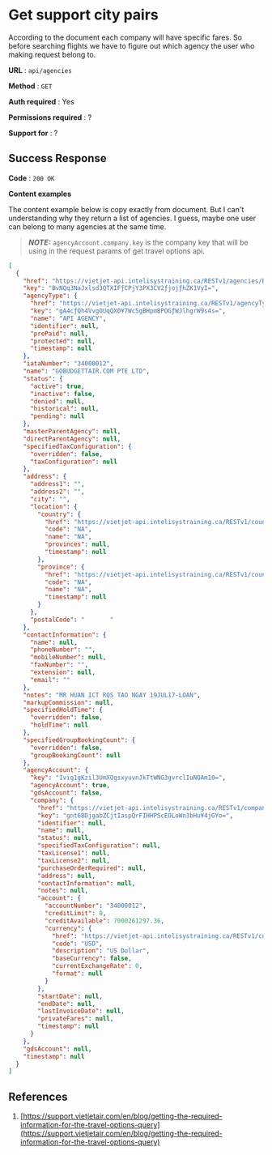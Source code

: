 # Get support city pairs

According to the document each company will have specific fares. So before searching flights we have to figure out which agency the user who making request belong to.

**URL** : `api/agencies`

**Method** : `GET`

**Auth required** : Yes

**Permissions required** : ?

**Support for** : ?

## Success Response

**Code** : `200 OK`

**Content examples**

The content example below is copy exactly from document. But I can't understanding why they return a list of agencies. I guess, maybe one user can belong to many agencies at the same time.

> **_NOTE:_**  `agencyAccount.company.key` is the company key that will be using in the request params of get travel options api.

```json
[
  {
    "href": "https://vietjet-api.intelisystraining.ca/RESTv1/agencies/BvNQq3NaJxlsd3QTXIF%C6%92CPjY3PX3CV2%C6%92joj%C6%92hZK1VyI=",
    "key": "BvNQq3NaJxlsd3QTXIFƒCPjY3PX3CV2ƒjojƒhZK1VyI=",
    "agencyType": {
      "href": "https://vietjet-api.intelisystraining.ca/RESTv1/agencyTypes/gA4c%C6%92Qh4VvgOUqQX0%C2%A57Wc5gBHpmBPOG%C6%92WJlhgrW9s4s=",
      "key": "gA4cƒQh4VvgOUqQX0¥7Wc5gBHpmBPOGƒWJlhgrW9s4s=",
      "name": "API AGENCY",
      "identifier": null,
      "prePaid": null,
      "protected": null,
      "timestamp": null
    },
    "iataNumber": "34000012",
    "name": "GOBUDGETTAIR.COM PTE LTD",
    "status": {
      "active": true,
      "inactive": false,
      "denied": null,
      "historical": null,
      "pending": null
    },
    "masterParentAgency": null,
    "directParentAgency": null,
    "specifiedTaxConfiguration": {
      "overridden": false,
      "taxConfiguration": null
    },
    "address": {
      "address1": "",
      "address2": "",
      "city": "",
      "location": {
        "country": {
          "href": "https://vietjet-api.intelisystraining.ca/RESTv1/countries/NA",
          "code": "NA",
          "name": "NA",
          "provinces": null,
          "timestamp": null
        },
        "province": {
          "href": "https://vietjet-api.intelisystraining.ca/RESTv1/countries/NA/provinces/NA",
          "code": "NA",
          "name": "NA",
          "timestamp": null
        }
      },
      "postalCode": "       "
    },
    "contactInformation": {
      "name": null,
      "phoneNumber": "",
      "mobileNumber": null,
      "faxNumber": "",
      "extension": null,
      "email": ""
    },
    "notes": "MR HUAN ICT RQS TAO NGAY 19JUL17-LOAN",
    "markupCommission": null,
    "specifiedHoldTime": {
      "overridden": false,
      "holdTime": null
    },
    "specifiedGroupBookingCount": {
      "overridden": false,
      "groupBookingCount": null
    },
    "agencyAccount": {
      "key": "Ivig1gKzil3UmXOgsxyuvnJkTtWNG3gvrclIuNQAm10=",
      "agencyAccount": true,
      "gdsAccount": false,
      "company": {
        "href": "https://vietjet-api.intelisystraining.ca/RESTv1/companies/gnt6BDjgabZCjtIaspQrFIHHPScEOLoWn3bHu%C2%A54jGYo=",
        "key": "gnt6BDjgabZCjtIaspQrFIHHPScEOLoWn3bHu¥4jGYo=",
        "identifier": null,
        "name": null,
        "status": null,
        "specifiedTaxConfiguration": null,
        "taxLicense1": null,
        "taxLicense2": null,
        "purchaseOrderRequired": null,
        "address": null,
        "contactInformation": null,
        "notes": null,
        "account": {
          "accountNumber": "34000012",
          "creditLimit": 0,
          "creditAvailable": 7000261297.36,
          "currency": {
            "href": "https://vietjet-api.intelisystraining.ca/RESTv1/currencies/USD",
            "code": "USD",
            "description": "US Dollar",
            "baseCurrency": false,
            "currentExchangeRate": 0,
            "format": null
          }
        },
        "startDate": null,
        "endDate": null,
        "lastInvoiceDate": null,
        "privateFares": null,
        "timestamp": null
      }
    },
    "gdsAccount": null,
    "timestamp": null
  }
]
```

## References

1. [https://support.vietjetair.com/en/blog/getting-the-required-information-for-the-travel-options-query](https://support.vietjetair.com/en/blog/getting-the-required-information-for-the-travel-options-query)